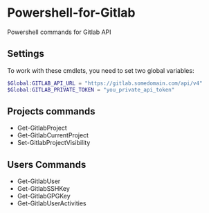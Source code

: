 # Powershell-for-Gitlab
Powershell commands for Gitlab API

## Settings
To work with these cmdlets, you need to set two global variables:
```powershell
$Global:GITLAB_API_URL = "https://gitlab.somedomain.com/api/v4"
$Global:GITLAB_PRIVATE_TOKEN = "you_private_api_token"
```

## Projects commands
* Get-GitlabProject
* Get-GitlabCurrentProject
* Set-GitlabProjectVisibility

## Users Commands
* Get-GitlabUser
* Get-GitlabSSHKey
* Get-GitlabGPGKey
* Get-GitlabUserActivities